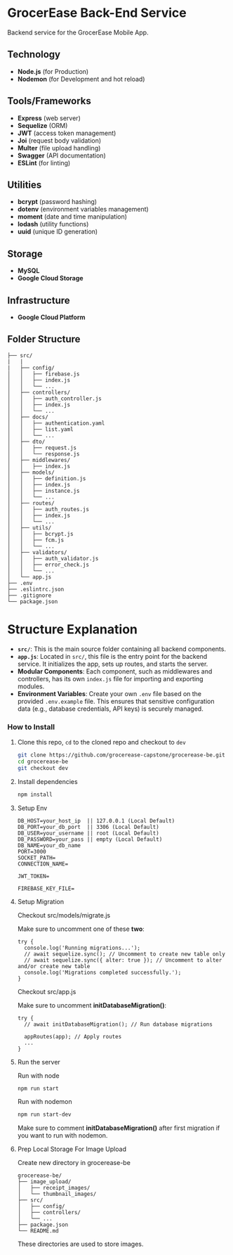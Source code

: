 # GrocerEase Back-End Service

Backend service for the GrocerEase Mobile App.

## Technology
- **Node.js** (for Production)
- **Nodemon** (for Development and hot reload)

## Tools/Frameworks
- **Express** (web server)
- **Sequelize** (ORM)
- **JWT** (access token management)
- **Joi** (request body validation)
- **Multer** (file upload handling)
- **Swagger** (API documentation)
- **ESLint** (for linting)

## Utilities
- **bcrypt** (password hashing)
- **dotenv** (environment variables management)
- **moment** (date and time manipulation)
- **lodash** (utility functions)
- **uuid** (unique ID generation)

## Storage
- **MySQL**
- **Google Cloud Storage**

## Infrastructure
- **Google Cloud Platform**

## Folder Structure
```
├── src/
|   |
|   ├── config/
│   │   ├── firebase.js
│   │   ├── index.js
│   │   └── ...
│   ├── controllers/
│   │   ├── auth_controller.js
│   │   ├── index.js
│   │   └── ...
│   ├── docs/
│   │   ├── authentication.yaml
│   │   ├── list.yaml
│   │   └── ...
│   ├── dto/
│   │   ├── request.js
│   │   └── response.js
│   ├── middlewares/
│   │   ├── index.js
│   ├── models/
│   │   ├── definition.js
│   │   ├── index.js
│   │   ├── instance.js
│   │   └── ...
│   ├── routes/
│   │   ├── auth_routes.js
│   │   ├── index.js
│   │   └── ...
│   ├── utils/
│   │   ├── bcrypt.js
│   │   ├── fcm.js
│   │   └── ...
│   ├── validators/
│   │   ├── auth_validator.js
│   │   ├── error_check.js
│   │   └── ...
│   └── app.js
├── .env
├── .eslintrc.json
├── .gitignore
└── package.json

```

# Structure Explanation
- **`src/`**: This is the main source folder containing all backend components.
- **`app.js`**: Located in `src/`, this file is the entry point for the backend service. It initializes the app, sets up routes, and starts the server.
- **Modular Components**: Each component, such as middlewares and controllers, has its own `index.js` file for importing and exporting modules.
- **Environment Variables**: Create your own `.env` file based on the provided `.env.example` file. This ensures that sensitive configuration data (e.g., database credentials, API keys) is securely managed.

### How to Install
1. Clone this repo, `cd` to the cloned repo and checkout to `dev`
    ```bash
    git clone https://github.com/grocerease-capstone/grocerease-be.git
    cd grocerease-be
    git checkout dev
    ```
2. Install dependencies
    ```bash
    npm install
    ```
3. Setup Env
    ```
    DB_HOST=your_host_ip  || 127.0.0.1 (Local Default)
    DB_PORT=your_db_port  || 3306 (Local Default)
    DB_USER=your_username || root (Local Default)
    DB_PASSWORD=your_pass || empty (Local Default)
    DB_NAME=your_db_name
    PORT=3000
    SOCKET_PATH=
    CONNECTION_NAME=

    JWT_TOKEN=

    FIREBASE_KEY_FILE=
    ```
4. Setup Migration

    Checkout src/models/migrate.js

    Make sure to uncomment one of these **two**:
    ```
    try {
      console.log('Running migrations...');
      // await sequelize.sync(); // Uncomment to create new table only
      // await sequelize.sync({ alter: true }); // Uncomment to alter and/or create new table
      console.log('Migrations completed successfully.');
    } 
    ```
    Checkout src/app.js

    Make sure to uncomment **initDatabaseMigration()**:

    ```
    try {
      // await initDatabaseMigration(); // Run database migrations

      appRoutes(app); // Apply routes
      ...
    }
    ```
5. Run the server
    
    Run with node
    ```bash
    npm run start
    ```
    Run with nodemon
    ```bash
    npm run start-dev
    ```
    Make sure to comment **initDatabaseMigration()** after first migration if you want to run with nodemon.
6. Prep Local Storage For Image Upload

    Create new directory in grocerease-be
    ```
    grocerease-be/
    ├── image_upload/
    │   ├── receipt_images/
    │   └── thumbnail_images/
    ├── src/
    │   ├── config/
    │   ├── controllers/  
    │   └── ...
    ├── package.json
    └── README.md
    ```
    These directories are used to store images.
